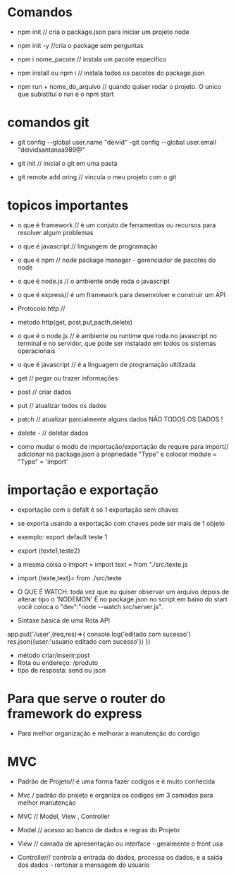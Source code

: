 # Comandos

- npm init // cria o package.json para iniciar um projeto node 

- npm init -y //cria o package sem perguntas 

- npm i nome_pacote // instala um pacote especifico 

- npm install ou npm i // instala todos os pacotes do package.json

- npm run + nome_do_arquivo // quando quiser rodar o projeto. O unico que subistitui o run é o npm start

# comandos git
- git config --global user.name "deivid"
-git config --global user.email "deividsantanaa989@"

- git init // inicial o git em uma pasta 
- git remote add oring // vincula o meu projeto com o git 


# topicos importantes 
- o que é framework // é um conjuto de ferramentas ou recursos  para resolver algum problemas
- o que é javascript // linguagem de programação
- o que é npm // node package manager - gerenciador de pacotes do node
- o que é node.js // o ambiente onde roda o javascript 
- o que é express// é um framework para desenvolver e construir um API 
- Protocolo http // 
- metodo http(get, post,put,pacth,delete)



- o que é o node.js // é ambiente ou runtime que roda no javascript no terminal e no servidor, que pode ser instalado em todos os sistemas operacionais

- o que é javascript // é a linguagem de programação ultilizada

- get // pegar ou trazer informações
- post // criar dados
- put // atualizar todos os dados
- patch // atualizar parcialmente alguns dados NÃO TODOS OS DADOS !
- delete - //  deletar dados 
- como mudar o modo de importação/exportação de require para import// adicionar no package.json a propriedade "Type" e colocar module = "Type" = 'import'


# importação e exportação 
- exportação com o defalt é só 1 exportação sem chaves
- se exporta usando a exportação com chaves pode ser mais de 1 objeto 

- exemplo: export default teste 1 
- export {texte1,teste2}


- a mesma coisa o import = import text = from "./src/texte.js
- import {texte,text}= from ./src/texte


- O QUE É WATCH: toda vez que eu quiser observar um arquivo depois de alterar tipo o 'NODEMON' É no package.json no script em baixo do start você coloca o "dev":"node --watch src/server.js".

- Sintaxe básica de uma Rota API

app.put('/user',(req,res)=>{
  console.log('editado com sucesso')
  res.json({user:'usuario editado com sucesso'})
})

- método criar/inserir:post 
- Rota ou endereço: /produto
- tipo de resposta: send ou json

# Para que serve o router do framework do express

- Para melhor organização e melhorar a manutenção do cordigo 

# MVC 

- Padrão de Projeto// é uma forma fazer codigos e é muito conhecida
- Mvc / padrão do projeto e organiza os codigos em 3 camadas para melhor manutenção

- MVC //  Model, View , Controller 

- Model // acesso ao banco de dados e regras do Projeto 

- View // camada de apresentação ou interface - geralmente o front usa

- Controller// controla a entrada do dados, processa os dados, e a saida dos dados - rertonar a mensagem do usuario 